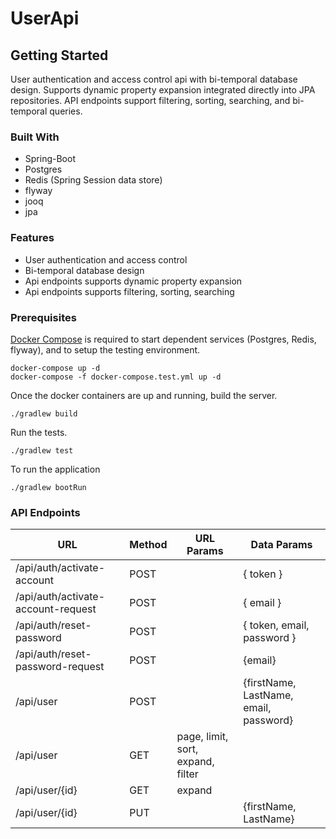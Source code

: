 # UserApi

## Getting Started

User authentication and access control api with bi-temporal database design. Supports dynamic property expansion integrated directly into JPA repositories. API endpoints support filtering, sorting, searching, and bi-temporal queries.

### Built With

* Spring-Boot
* Postgres
* Redis (Spring Session data store)
* flyway
* jooq
* jpa

### Features

* User authentication and access control
* Bi-temporal database design
* Api endpoints supports dynamic property expansion
* Api endpoints supports filtering, sorting, searching

### Prerequisites

[Docker Compose](https://docs.docker.com/compose/install/) is required to start dependent services (Postgres, Redis,
flyway), and to setup the testing environment.

```
docker-compose up -d
docker-compose -f docker-compose.test.yml up -d
```

Once the docker containers are up and running, build the server.

```
./gradlew build
```

Run the tests.

```
./gradlew test
```

To run the application

```
./gradlew bootRun
```

### API Endpoints

|    URL    | Method | URL Params | Data Params |
| --------- | ------ | ---------- | ----------- |
| /api/auth/activate-account| POST| | { token } |
| /api/auth/activate-account-request| POST | | { email } |
| /api/auth/reset-password | POST | | { token, email, password } |
| /api/auth/reset-password-request| POST | | {email} |
| /api/user | POST   |            | {firstName, LastName, email, password} |
| /api/user | GET    | page, limit, sort, expand, filter | |
| /api/user/{id}| GET| expand     | |
| /api/user/{id}| PUT|| {firstName, LastName} |

